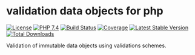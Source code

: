 # validation data objects for php

[![License](https://img.shields.io/badge/license-BSD-blue.svg)](https://opensource.org/licenses/BSD-3-Clause)
[![PHP 7.4](https://img.shields.io/badge/php-7.4-yellow.svg)](http://www.php.net)
[![Build Status](https://travis-ci.org/mbretter/stk-validation.svg?branch=master)](https://travis-ci.org/mbretter/stk-validation)
[![Coverage](https://coveralls.io/repos/github/mbretter/stk-validation/badge.svg?branch=master)](https://coveralls.io/github/mbretter/stk-validation?branch=master)
[![Latest Stable Version](https://img.shields.io/packagist/v/mbretter/stk-validation.svg)](https://packagist.org/packages/mbretter/stk-validation)
[![Total Downloads](https://img.shields.io/packagist/dt/mbretter/stk-validation.svg)](https://packagist.org/packages/mbretter/stk-validation)

Validation of immutable data objects using validations schemes.
